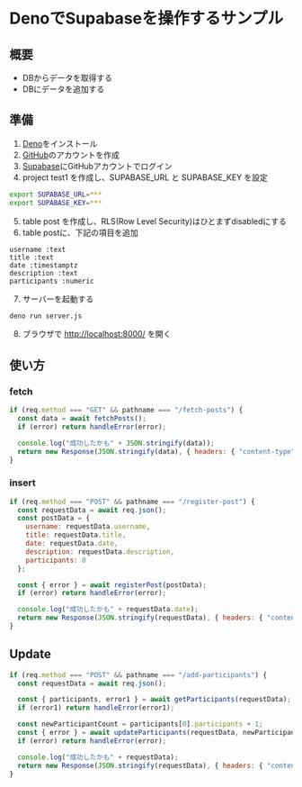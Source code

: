 # DenoでSupabaseを操作するサンプル

## 概要
- DBからデータを取得する
- DBにデータを追加する

## 準備

1. [Deno](https://deno.land/)をインストール
2. [GitHub](https://github.com/)のアカウントを作成
3. [Supabase](https://supabase.com/)にGitHubアカウントでログイン
4. project test1 を作成し、SUPABASE_URL と SUPABASE_KEY を設定
```sh
export SUPABASE_URL=***
export SUPABASE_KEY=***
```
5. table post を作成し、RLS(Row Level Security)はひとまずdisabledにする
6. table postに、下記の項目を追加
```
username :text
title :text
date :timestamptz
description :text
participants :numeric
```
7. サーバーを起動する
```sh
deno run server.js
```
8. ブラウザで [http://localhost:8000/](http://localhost:8000/) を開く

## 使い方
### fetch
```js
if (req.method === "GET" && pathname === "/fetch-posts") {
  const data = await fetchPosts();
  if (error) return handleError(error);

  console.log("成功したかも" + JSON.stringify(data));
  return new Response(JSON.stringify(data), { headers: { "content-type": "application/json" } });
}
```

### insert
```js
if (req.method === "POST" && pathname === "/register-post") {
  const requestData = await req.json();
  const postData = {
    username: requestData.username,
    title: requestData.title,
    date: requestData.date,
    description: requestData.description,
    participants: 0
  };

  const { error } = await registerPost(postData);
  if (error) return handleError(error);

  console.log("成功したかも" + requestData.date);
  return new Response(JSON.stringify(requestData), { headers: { "content-type": "application/json" } });
}
```

## Update
```js
if (req.method === "POST" && pathname === "/add-participants") {
  const requestData = await req.json();

  const { participants, error1 } = await getParticipants(requestData);
  if (error1) return handleError(error1);

  const newParticipantCount = participants[0].participants + 1;
  const { error } = await updateParticipants(requestData, newParticipantCount);
  if (error) return handleError(error);

  console.log("成功したかも" + requestData);
  return new Response(JSON.stringify(requestData), { headers: { "content-type": "application/json" } });
}
```
